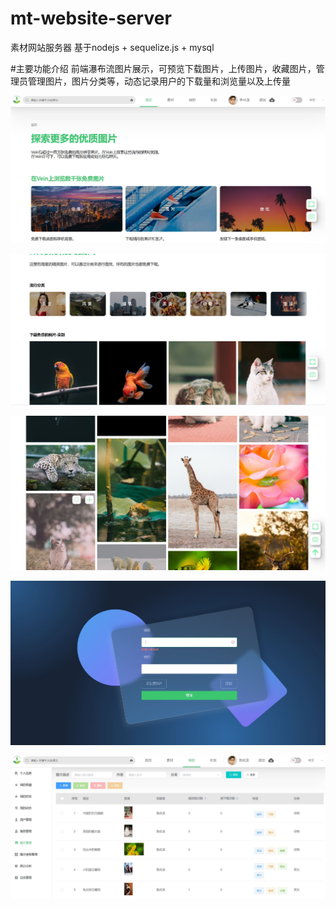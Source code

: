 # mt-website-server
素材网站服务器
基于nodejs + sequelize.js + mysql

#主要功能介绍
前端瀑布流图片展示，可预览下载图片，上传图片，收藏图片，管理员管理图片，图片分类等，动态记录用户的下载量和浏览量以及上传量

![image text](https://github.com/profoundChaser/mt-website-server/blob/master/public/project-img/project1.JPG)


![image text](https://github.com/profoundChaser/mt-website-server/blob/master/public/project-img/project2.JPG)


![image text](https://github.com/profoundChaser/mt-website-server/blob/master/public/project-img/project3.JPG)


![image text](https://github.com/profoundChaser/mt-website-server/blob/master/public/project-img/project4.JPG)


![image text](https://github.com/profoundChaser/mt-website-server/blob/master/public/project-img/project5.JPG)

